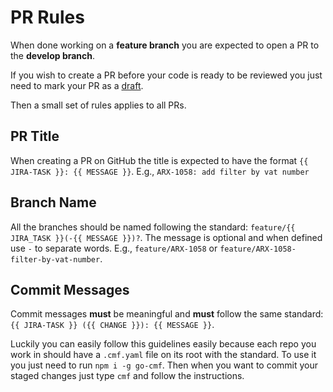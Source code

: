 # PR Rules

When done working on a **feature branch** you are expected to open a PR to the **develop branch**.

If you wish to create a PR before your code is ready to be reviewed you just need to mark your PR as a [draft](https://github.blog/2019-02-14-introducing-draft-pull-requests/).

Then a small set of rules applies to all PRs.

## PR Title

When creating a PR on GitHub the title is expected to have the format `{{ JIRA-TASK }}: {{ MESSAGE }}`. E.g., `ARX-1058: add filter by vat number`

## Branch Name

All the branches should be named following the standard: `feature/{{ JIRA_TASK }}(-{{ MESSAGE }})?`. The message is optional and when defined use `-` to separate words. E.g., `feature/ARX-1058` or `feature/ARX-1058-filter-by-vat-number`.

## Commit Messages

Commit messages **must** be meaningful and **must** follow the same standard: `{{ JIRA-TASK }} ({{ CHANGE }}): {{ MESSAGE }}`.

Luckily you can easily follow this guidelines easily because each repo you work in should have a `.cmf.yaml` file on its root with the standard. To use it you just need to run `npm i -g go-cmf`. Then when you want to commit your staged changes just type `cmf` and follow the instructions.
